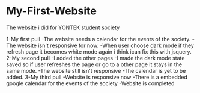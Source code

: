 # My-First-Website
The website i did for YONTEK student society

1-My first pull
  -The website needs a calendar for the events of the society.
  -The website isn't responsive for now.
  -When user choose dark mode if they refresh page it becomes white mode again i think ican fix this with jsquery.
2-My second pull
  -I added the other pages
  -I made the dark mode state saved so if user refreshes the page or go to a other page it stays in the same mode.
  -The website still isn't responsive 
  -The calendar is yet to be added.
3-My third pull
  -Website is responsive now
  -There is a embedded google calendar for the events of the society
  -Website is  completed
